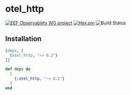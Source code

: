 # otel_http

[![EEF Observability WG project](https://img.shields.io/badge/EEF-Observability-black)](https://github.com/erlef/eef-observability-wg)
[![Hex.pm](https://img.shields.io/hexpm/v/otel_http)](https://hex.pm/packages/otel_http)
![Build Status](https://github.com/open-telemetry/opentelemetry-erlang-contrib/workflows/Erlang/badge.svg)

## Installation

```erlang
{deps, [
  {otel_http, "~> 0.2"}
]}
```

```elixir
def deps do
  [
    {:otel_http, "~> 0.2"}
  ]
end
```
